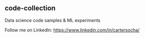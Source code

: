 ## code-collection

Data science code samples & ML experiments 

Follow me on LinkedIn: https://www.linkedin.com/in/cartersocha/
